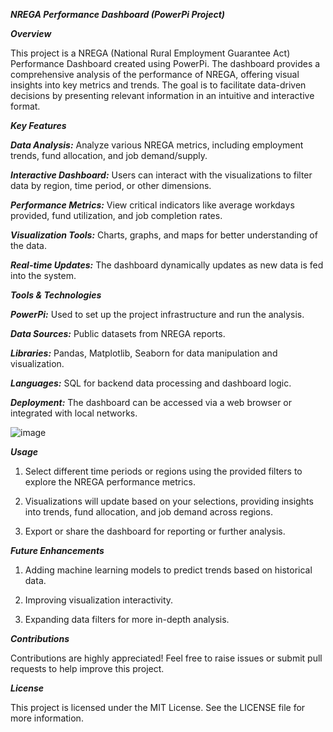  *********************************NREGA Performance Dashboard (PowerPi Project)*********************************

***************************Overview***************************

This project is a NREGA (National Rural Employment Guarantee Act) Performance Dashboard created using PowerPi. The dashboard provides a comprehensive analysis of the performance of NREGA, offering visual insights into key metrics and trends. The goal is to facilitate data-driven decisions by presenting relevant information in an intuitive and interactive format.

***************************Key Features***************************

***************************Data Analysis:*************************** Analyze various NREGA metrics, including employment trends, fund allocation, and job demand/supply.

***************************Interactive Dashboard:*************************** Users can interact with the visualizations to filter data by region, time period, or other dimensions.

***************************Performance Metrics:*************************** View critical indicators like average workdays provided, fund utilization, and job completion rates.

***************************Visualization Tools:*************************** Charts, graphs, and maps for better understanding of the data.

***************************Real-time Updates:*************************** The dashboard dynamically updates as new data is fed into the system.


***************************Tools & Technologies***************************

***************************PowerPi:*************************** Used to set up the project infrastructure and run the analysis.

***************************Data Sources:*************************** Public datasets from NREGA reports.

***************************Libraries:*************************** Pandas, Matplotlib, Seaborn for data manipulation and visualization.

***************************Languages:*************************** SQL for backend data processing and dashboard logic.

***************************Deployment:*************************** The dashboard can be accessed via a web browser or integrated with local networks.


![image](https://github.com/user-attachments/assets/a3ccf5ee-cc0b-4834-af40-0fb11d223745)

***************************Usage***************************

1. Select different time periods or regions using the provided filters to explore the NREGA performance metrics.
  
2. Visualizations will update based on your selections, providing insights into trends, fund allocation, and job demand across regions.

3. Export or share the dashboard for reporting or further analysis.

***************************Future Enhancements***************************

1. Adding machine learning models to predict trends based on historical data.

2. Improving visualization interactivity.
  
3. Expanding data filters for more in-depth analysis.

***************************Contributions***************************

Contributions are highly appreciated! Feel free to raise issues or submit pull requests to help improve this project.

***************************License***************************

This project is licensed under the MIT License. See the LICENSE file for more information.

